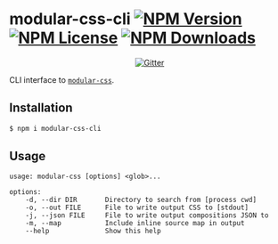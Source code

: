 modular-css-cli  [![NPM Version](https://img.shields.io/npm/v/modular-css-cli.svg)](https://www.npmjs.com/package/modular-css-cli) [![NPM License](https://img.shields.io/npm/l/modular-css-cli.svg)](https://www.npmjs.com/package/modular-css-cli) [![NPM Downloads](https://img.shields.io/npm/dm/modular-css-cli.svg)](https://www.npmjs.com/package/modular-css-cli)
===========

<p align="center">
    <a href="https://gitter.im/modular-css/modular-css"><img src="https://img.shields.io/gitter/room/modular-css/modular-css.svg" alt="Gitter" /></a>
</p>

CLI interface to [`modular-css`](https://github.com/tivac/modular-css).

## Installation

```bash
$ npm i modular-css-cli
```

## Usage

```
usage: modular-css [options] <glob>...

options:
    -d, --dir DIR       Directory to search from [process cwd]
    -o, --out FILE      File to write output CSS to [stdout]
    -j, --json FILE     File to write output compositions JSON to
    -m, --map           Include inline source map in output
    --help              Show this help
```
